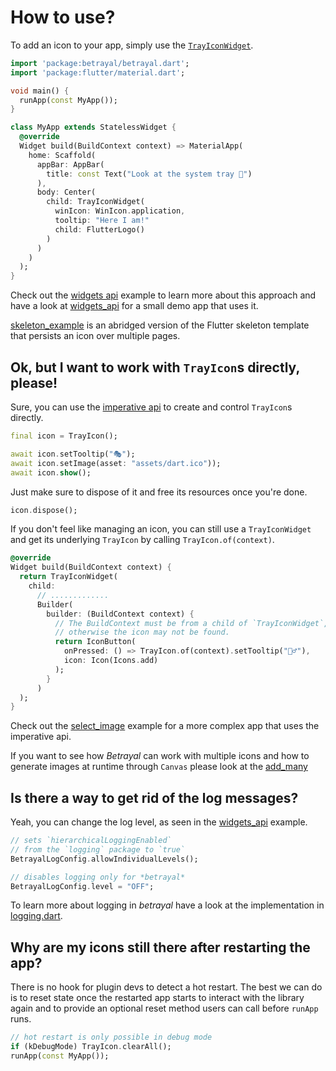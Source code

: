 # How to use?

To add an icon to your app, simply use the [`TrayIconWidget`](https://github.com/benthillerkus/betrayal/blob/main/lib/src/widgets.dart).

```dart
import 'package:betrayal/betrayal.dart';
import 'package:flutter/material.dart';

void main() {
  runApp(const MyApp());
}

class MyApp extends StatelessWidget {
  @override
  Widget build(BuildContext context) => MaterialApp(
    home: Scaffold(
      appBar: AppBar(
        title: const Text("Look at the system tray 👀")
      ),
      body: Center(
        child: TrayIconWidget(
          winIcon: WinIcon.application,
          tooltip: "Here I am!"
          child: FlutterLogo()
        )
      )
    )
  );
}
```

Check out the [widgets api](https://github.com/benthillerkus/betrayal/blob/main/lib/src/widgets.dart) example to learn more about this approach
and have a look at [widgets_api](https://github.com/benthillerkus/betrayal/blob/main/example/widgets_api/lib/main.dart) for a small demo app that uses it.

[skeleton_example](https://github.com/benthillerkus/betrayal/blob/main/example/skeleton_example/lib/src/app.dart) is an abridged version of the Flutter skeleton template
that persists an icon over multiple pages.

## Ok, but I want to work with `TrayIcon`s directly, please!

Sure, you can use the [imperative api](https://github.com/benthillerkus/betrayal/blob/main/lib/src/imperative.dart) to create and control `TrayIcon`s directly.

```dart
final icon = TrayIcon();

await icon.setTooltip("🎭");
await icon.setImage(asset: "assets/dart.ico"));
await icon.show();
```

Just make sure to dispose of it and free its resources once you're done.

```dart
icon.dispose();
```

If you don't feel like managing an icon, you can still use a `TrayIconWidget` and get its underlying `TrayIcon` by calling `TrayIcon.of(context)`.

```dart
@override
Widget build(BuildContext context) {
  return TrayIconWidget(
    child: 
      // .............
      Builder(
        builder: (BuildContext context) {
          // The BuildContext must be from a child of `TrayIconWidget`,
          // otherwise the icon may not be found.
          return IconButton(
            onPressed: () => TrayIcon.of(context).setTooltip("🙇‍♂️"),
            icon: Icon(Icons.add)
          );
        }
      )
  );
}
```

Check out the [select_image](https://github.com/benthillerkus/betrayal/blob/main/example/select_image) example for a more complex app that uses the imperative api.

If you want to see how *Betrayal* can work with multiple icons and how to generate images at runtime through `Canvas` please look at the [add_many](https://github.com/benthillerkus/betrayal/blob/main/example/add_many/lib/main.dart)

## Is there a way to get rid of the log messages?

Yeah, you can change the log level, as seen in the [widgets_api](https://github.com/benthillerkus/betrayal/blob/main/example/widgets_api/README.md) example.

```dart
// sets `hierarchicalLoggingEnabled`
// from the `logging` package to `true`
BetrayalLogConfig.allowIndividualLevels();

// disables logging only for *betrayal*
BetrayalLogConfig.level = "OFF";
```

To learn more about logging in *betrayal* have a look at the implementation in [logging.dart](https://github.com/benthillerkus/betrayal/blob/main/lib/src/logging.dart).

## Why are my icons still there after restarting the app?

There is no hook for plugin devs to detect a hot restart. The best we can do is to reset state once the restarted app starts to interact with the library again and to provide an optional reset method users can call before `runApp` runs.

```dart
// hot restart is only possible in debug mode
if (kDebugMode) TrayIcon.clearAll();
runApp(const MyApp());
```

